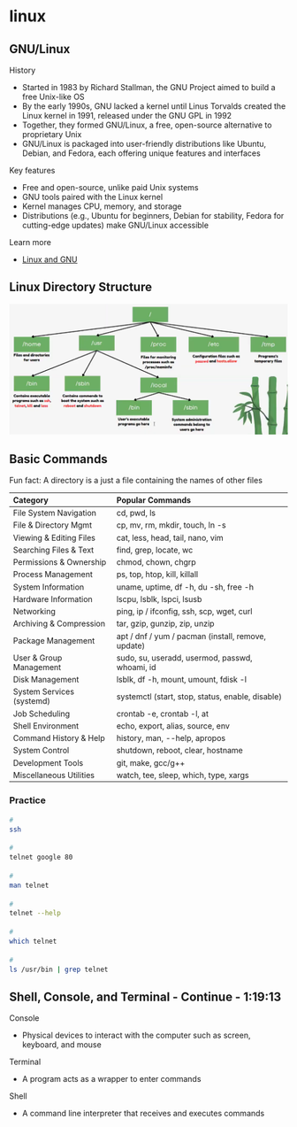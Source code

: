 # linux

## GNU/Linux

History

- Started in 1983 by Richard Stallman, the GNU Project aimed to build a free Unix-like OS
- By the early 1990s, GNU lacked a kernel until Linus Torvalds created the Linux kernel in 1991, released under the GNU GPL in 1992
- Together, they formed GNU/Linux, a free, open-source alternative to proprietary Unix
- GNU/Linux is packaged into user-friendly distributions like Ubuntu, Debian, and Fedora, each offering unique features and interfaces

Key features

- Free and open-source, unlike paid Unix systems
- GNU tools paired with the Linux kernel
- Kernel manages CPU, memory, and storage
- Distributions (e.g., Ubuntu for beginners, Debian for stability, Fedora for cutting-edge updates) make GNU/Linux accessible

Learn more

- [Linux and GNU](https://www.gnu.org/gnu/linux-and-gnu.en.html)

## Linux Directory Structure

![img](./img/1.png)

## Basic Commands

Fun fact: A directory is a just a file containing the names of other files

| Category                      | Popular Commands                                      |
| :---------------------------- | :---------------------------------------------------- |
| File System Navigation        | cd, pwd, ls                                           |
| File & Directory Mgmt         | cp, mv, rm, mkdir, touch, ln -s                       |
| Viewing & Editing Files       | cat, less, head, tail, nano, vim                      |
| Searching Files & Text        | find, grep, locate, wc                                |
| Permissions & Ownership       | chmod, chown, chgrp                                   |
| Process Management            | ps, top, htop, kill, killall                          |
| System Information            | uname, uptime, df -h, du -sh, free -h                 |
| Hardware Information          | lscpu, lsblk, lspci, lsusb                            |
| Networking                    | ping, ip / ifconfig, ssh, scp, wget, curl             |
| Archiving & Compression       | tar, gzip, gunzip, zip, unzip                         |
| Package Management            | apt / dnf / yum / pacman (install, remove, update)    |
| User & Group Management       | sudo, su, useradd, usermod, passwd, whoami, id        |
| Disk Management               | lsblk, df -h, mount, umount, fdisk -l                 |
| System Services (systemd)     | systemctl (start, stop, status, enable, disable)      |
| Job Scheduling                | crontab -e, crontab -l, at                            |
| Shell Environment             | echo, export, alias, source, env                      |
| Command History & Help        | history, man, --help, apropos                         |
| System Control                | shutdown, reboot, clear, hostname                     |
| Development Tools             | git, make, gcc/g++                                    |
| Miscellaneous Utilities       | watch, tee, sleep, which, type, xargs                 |

### Practice

```bash
#
ssh

#
telnet google 80

#
man telnet

#
telnet --help

#
which telnet

#
ls /usr/bin | grep telnet
```

## Shell, Console, and Terminal - Continue - 1:19:13

Console

- Physical devices to interact with the computer such as screen, keyboard, and mouse

Terminal

- A program acts as a wrapper to enter commands

Shell

- A command line interpreter that receives and executes commands
